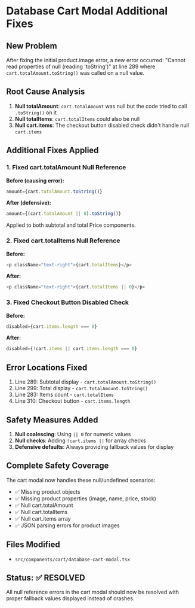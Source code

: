 # Database Cart Modal Additional Fixes

## New Problem
After fixing the initial product.image error, a new error occurred:
"Cannot read properties of null (reading 'toString')" at line 289 where `cart.totalAmount.toString()` was called on a null value.

## Root Cause Analysis
1. **Null totalAmount**: `cart.totalAmount` was null but the code tried to call `.toString()` on it
2. **Null totalItems**: `cart.totalItems` could also be null
3. **Null cart.items**: The checkout button disabled check didn't handle null `cart.items`

## Additional Fixes Applied

### 1. Fixed cart.totalAmount Null Reference
**Before (causing error):**
```typescript
amount={cart.totalAmount.toString()}
```

**After (defensive):**
```typescript
amount={(cart.totalAmount || 0).toString()}
```

Applied to both subtotal and total Price components.

### 2. Fixed cart.totalItems Null Reference  
**Before:**
```typescript
<p className="text-right">{cart.totalItems}</p>
```

**After:**
```typescript
<p className="text-right">{cart.totalItems || 0}</p>
```

### 3. Fixed Checkout Button Disabled Check
**Before:**
```typescript
disabled={cart.items.length === 0}
```

**After:**
```typescript
disabled={!cart.items || cart.items.length === 0}
```

## Error Locations Fixed
1. Line 289: Subtotal display - `cart.totalAmount.toString()`
2. Line 299: Total display - `cart.totalAmount.toString()`  
3. Line 283: Items count - `cart.totalItems`
4. Line 310: Checkout button - `cart.items.length`

## Safety Measures Added
1. **Null coalescing**: Using `|| 0` for numeric values
2. **Null checks**: Adding `!cart.items ||` for array checks
3. **Defensive defaults**: Always providing fallback values for display

## Complete Safety Coverage
The cart modal now handles these null/undefined scenarios:
- ✅ Missing product objects
- ✅ Missing product properties (image, name, price, stock)
- ✅ Null cart.totalAmount
- ✅ Null cart.totalItems  
- ✅ Null cart.items array
- ✅ JSON parsing errors for product images

## Files Modified
- `src/components/cart/database-cart-modal.tsx`

## Status: ✅ RESOLVED
All null reference errors in the cart modal should now be resolved with proper fallback values displayed instead of crashes.